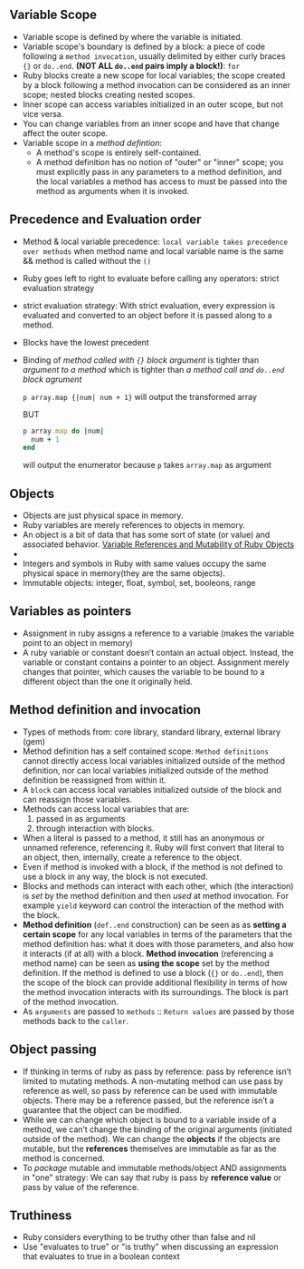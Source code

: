 ## Variable Scope
- Variable scope is defined by where the variable is initiated.
- Variable scope's boundary is defined by a block: a piece of code following a `method invocation`, usually delimited by either curly braces `{}` or `do..end`.
  **(NOT ALL `do..end` pairs imply a block!)**: `for`
- Ruby blocks create a new scope for local variables; the scope created by a block following a method invocation can be considered as an inner scope; nested blocks creating nested scopes. 
- Inner scope can access variables initialized in an outer scope, but not vice versa.
- You can change variables from an inner scope and have that change affect the outer scope. 
- Variable scope in a *method defintion*: 
  - A method's scope is entirely self-contained. 
  - A method definition has no notion of "outer" or "inner" scope; you must explicitly pass in any parameters to a method definition, and the local variables a method has access to must be passed into the method as arguments when it is invoked. 

## Precedence and Evaluation order
- Method & local variable precedence: `local variable takes precedence over methods` when method name and local variable name is the same && method is called without the `()`
- Ruby goes left to right to evaluate before calling any operators: strict evaluation strategy
- strict evaluation strategy: With strict evaluation, every expression is evaluated and converted to an object before it is passed along to a method. 
- Blocks have the lowest precedent
- Binding of *method called with `{}` block argument* is tighter than *argument to a method* which is tighter than *a method call and `do..end` block agrument*

  `p array.map {|num| num + 1}`
  will output the transformed array

  BUT
  
  ```ruby
  p array.map do |num|
    num + 1
  end
  ```
  will output the enumerator because `p` takes `array.map` as argument

## Objects

- Objects are just physical space in memory. 
- Ruby variables are merely references to objects in memory.
- An object is a bit of data that has some sort of state (or value) and associated behavior. [Variable References and Mutability of Ruby Objects](https://launchschool.com/blog/references-and-mutability-in-ruby)
- 
- Integers and symbols in Ruby with same values occupy the same physical space in memory(they are the same objects).
- Immutable objects: integer, float, symbol, set, booleons, range

## Variables as pointers

- Assignment in ruby assigns a reference to a variable (makes the variable point to an object in memory)
- A ruby variable or constant doesn’t contain an actual object. Instead, the variable or constant contains a pointer to an object. Assignment merely changes that pointer, which causes the variable to be bound to a different object than the one it originally held.

## Method definition and invocation

- Types of methods from: core library, standard library, external library (gem)
- Method definition has a self contained scope: `Method definitions` cannot directly access local variables initialized outside of the method definition, nor can local variables initialized outside of the method definition be reassigned from within it. 
- A `block` can access local variables initialized outside of the block and can reassign those variables. 
- Methods can access local variables that are: 
  1. passed in as arguments
  2. through interaction with blocks.
- When a literal is passed to a method, it still has an anonymous or unnamed reference, referencing it. Ruby will first convert that literal to an object, then, internally, create a reference to the object. 
- Even if method is invoked with a block, if the method is not defined to use a block in any way, the block is not executed.
- Blocks and methods can interact with each other, which (the interaction) is *set* by the method definition and then *used* at method invocation. For example `yield` keyword can control the interaction of the method with the block. 
- **Method definition** (`def..end` construction) can be seen as as **setting a certain scope** for any local variables in terms of the parameters that the method definition has: what it does with those parameters, and also how it interacts (if at all) with a block. **Method invocation** (referencing a method name) can be seen as **using the scope** set by the method definition. If the method is defined to use a block (`{}` or `do..end`), then the scope of the block can provide additional flexibility in terms of how the method invocation interacts with its surroundings. The block is part of the method invocation.
- As `arguments` are passed to `methods` :: `Return values` are passed by those methods back to the `caller`.

## Object passing

- If thinking in terms of ruby as pass by reference: pass by reference isn’t limited to mutating methods. A non-mutating method can use pass by reference as well, so pass by reference can be used with immutable objects. There may be a reference passed, but the reference isn’t a guarantee that the object can be modified.
- While we can change which object is bound to a variable inside of a method, we can’t change the binding of the original arguments (initiated outside of the method). We can change the **objects** if the objects are mutable, but the **references** themselves are immutable as far as the method is concerned.
- To *package* mutable and immutable methods/object AND assignments in "one" strategy: We can say that ruby is pass by **reference value** or pass by value of the reference.

## Truthiness
- Ruby considers everything to be truthy other than false and nil
- Use "evaluates to true" or "is truthy" when discussing an expression that evaluates to true in a boolean context
